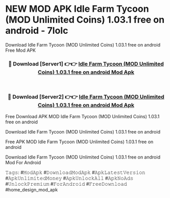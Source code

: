 # NEW MOD APK Idle Farm Tycoon (MOD Unlimited Coins) 1.03.1 free on android - 7lolc
Download Idle Farm Tycoon (MOD Unlimited Coins) 1.03.1 free on android Free Mod APK

<div align="center">
<h3>🔴 Download [Server1] 👉👉 <a href="https://apk-comot.site?title=Idle_Farm_Tycoon_(MOD_Unlimited_Coins)_1.03.1_free_on_android">Idle Farm Tycoon (MOD Unlimited Coins) 1.03.1 free on android Mod Apk</a></h3><br>

<h3>🔴 Download [Server2] 👉👉 <a href="https://apk-comot.site?title=Idle_Farm_Tycoon_(MOD_Unlimited_Coins)_1.03.1_free_on_android">Idle Farm Tycoon (MOD Unlimited Coins) 1.03.1 free on android Mod Apk</a></h3>
</div>


Free Download APK MOD Idle Farm Tycoon (MOD Unlimited Coins) 1.03.1 free on android

Download Idle Farm Tycoon (MOD Unlimited Coins) 1.03.1 free on android 

Free APK MOD Idle Farm Tycoon (MOD Unlimited Coins) 1.03.1 free on android 

Download Idle Farm Tycoon (MOD Unlimited Coins) 1.03.1 free on android Mod For Android

𝚃𝚊𝚐𝚜: #𝙼𝚘𝚍𝙰𝚙𝚔 #𝙳𝚘𝚠𝚗𝚕𝚘𝚊𝚍𝙼𝚘𝚍𝙰𝚙𝚔 #𝙰𝚙𝚔𝙻𝚊𝚝𝚎𝚜𝚝𝚅𝚎𝚛𝚜𝚒𝚘𝚗 #𝙰𝚙𝚔𝚄𝚗𝚕𝚒𝚖𝚒𝚝𝚎𝚍𝙼𝚘𝚗𝚎𝚢 #𝙰𝚙𝚔𝚄𝚗𝚕𝚘𝚌𝚔𝙰𝚕𝚕 #𝙰𝚙𝚔𝙽𝚘𝙰𝚍𝚜 #𝚄𝚗𝚕𝚘𝚌𝚔𝙿𝚛𝚎𝚖𝚒𝚞𝚖 #𝙵𝚘𝚛𝙰𝚗𝚍𝚛𝚘𝚒𝚍 #𝙵𝚛𝚎𝚎𝙳𝚘𝚠𝚗𝚕𝚘𝚊𝚍 #home_design_mod_apk